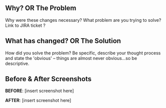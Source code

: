 ## Why? OR The Problem

Why were these changes necessary? What problem are you trying to solve? Link to JIRA ticket ?

## What has changed? OR The Solution

How did you solve the problem?
Be specific, describe your thought process and state the 'obvious' – things are almost never obvious...so be descriptive.

## Before & After Screenshots

**BEFORE**: [insert screenshot here]

**AFTER**: [insert screenshot here]